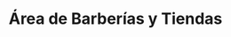 ---
title: "Área de Barberías y Tiendas"
url: /jinotega/area-de-barberias-y-tiendas/
shop: Lebensmittel
---